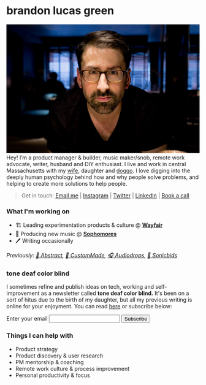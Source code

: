 # brandon lucas green
![brandon][image-1]
Hey! I’m a product manager & builder, music maker/snob, remote work advocate, writer, husband and DIY enthusiast. I live and work in central Massachusetts with my [wife][1], daughter and [doggo][2]. I love digging into the deeply human psychology behind how and why people solve problems, and helping to create more solutions to help people.

> Get in touch: [Email me][4] | [Instagram][5] | [Twitter][6] | [LinkedIn][7] | [Book a call][8]

### What I'm working on
- 🏗️ Leading experimentation products & culture @ **[Wayfair][12]**
- 🎹 Producing new music @ **[Sophomores][10]**
- 🖊️ Writing occasionally 

*Previously: [🎨 Abstract][9], [💍 CustomMade][13], [🎧 Audiodrops][14], [📢 Sonicbids][15]*

### tone deaf color blind
I sometimes refine and publish ideas on tech, working and self-improvement as a newsletter called **tone deaf color blind.** It's been on a sort of hitus due to the birth of my daughter, but all my previous writing is online for your enjoyment. You can read [here](https://buttondown.email/tonedeafcolorblind) or subscribe below: 

<form
  action="https://buttondown.email/api/emails/embed-subscribe/tonedeafcolorblind"
  method="post"
  target="popupwindow"
  onsubmit="window.open('https://buttondown.email/tonedeafcolorblind', 'popupwindow')"
  class="embeddable-buttondown-form"
>
  <label for="bd-email">Enter your email</label>
  <input type="email" name="email" id="bd-email" />
  <input type="hidden" value="1" name="embed" />
  <input type="submit" value="Subscribe" />
</form>


### Things I can help with
- Product strategy
- Product discovery & user research
- PM mentorship & coaching
- Remote work culture & process improvement
- Personal productivity & focus

[1]:	https://aliciagreen.co
[2]:	https://www.instagram.com/p/CDeAU24JQgU/?igshid=1fvajh00evbb9
[3]:	/impulse.html
[4]:	mailto:brandonlucasgreen@gmail.com
[5]:	https://instagram.com/brandonlucasgreen
[6]:	https://twitter.com/sphmrs
[7]:	https://linkedin.com/in/brandonlgreen
[8]:	https://calendly.com/brandonlucasgreen/30min
[9]:	https://abstract.com
[10]:	https://sophomoresmusic.com
[11]:	https://buttondown.email/tonedeafcolorblind
[12]:	https://wayfair.com
[13]:	https://custommade.com
[14]:	http://drops.nyc/
[15]:	https://sonicbids.com
[16]:	static/brandongreen_resume.pdf

[image-1]:	static/brandon.jpeg